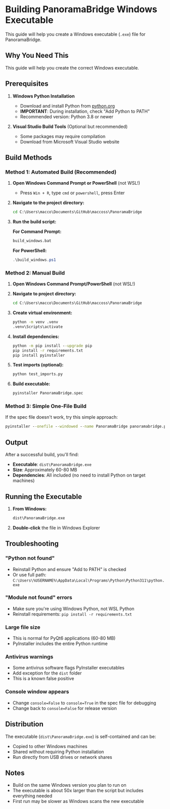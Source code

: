 # Building PanoramaBridge Windows Executable

This guide will help you create a Windows executable (`.exe`) file for PanoramaBridge.

## Why You Need This

This guide will help you create the correct Windows executable.

## Prerequisites

1. **Windows Python Installation**
   - Download and install Python from [python.org](https://python.org)
   - **IMPORTANT**: During installation, check "Add Python to PATH"
   - Recommended version: Python 3.8 or newer

2. **Visual Studio Build Tools** (Optional but recommended)
   - Some packages may require compilation
   - Download from Microsoft Visual Studio website

## Build Methods

### Method 1: Automated Build (Recommended)

1. **Open Windows Command Prompt or PowerShell** (not WSL!)
   - Press `Win + R`, type `cmd` or `powershell`, press Enter

2. **Navigate to the project directory:**
   ```cmd
   cd C:\Users\macco\Documents\GitHub\maccoss\PanoramaBridge
   ```

3. **Run the build script:**
   
   **For Command Prompt:**
   ```cmd
   build_windows.bat
   ```
   
   **For PowerShell:**
   ```powershell
   .\build_windows.ps1
   ```

### Method 2: Manual Build

1. **Open Windows Command Prompt/PowerShell** (not WSL!)

2. **Navigate to project directory:**
   ```cmd
   cd C:\Users\macco\Documents\GitHub\maccoss\PanoramaBridge
   ```

3. **Create virtual environment:**
   ```cmd
   python -m venv .venv
   .venv\Scripts\activate
   ```

4. **Install dependencies:**
   ```cmd
   python -m pip install --upgrade pip
   pip install -r requirements.txt
   pip install pyinstaller
   ```

5. **Test imports (optional):**
   ```cmd
   python test_imports.py
   ```

6. **Build executable:**
   ```cmd
   pyinstaller PanoramaBridge.spec
   ```

### Method 3: Simple One-File Build

If the spec file doesn't work, try this simple approach:

```cmd
pyinstaller --onefile --windowed --name PanoramaBridge panoramabridge.py
```

## Output

After a successful build, you'll find:
- **Executable**: `dist\PanoramaBridge.exe`
- **Size**: Approximately 60-80 MB
- **Dependencies**: All included (no need to install Python on target machines)

## Running the Executable

1. **From Windows:**
   ```cmd
   dist\PanoramaBridge.exe
   ```

2. **Double-click** the file in Windows Explorer

## Troubleshooting

### "Python not found"
- Reinstall Python and ensure "Add to PATH" is checked
- Or use full path: `C:\Users\%USERNAME%\AppData\Local\Programs\Python\Python311\python.exe`

### "Module not found" errors
- Make sure you're using Windows Python, not WSL Python
- Reinstall requirements: `pip install -r requirements.txt`

### Large file size
- This is normal for PyQt6 applications (60-80 MB)
- PyInstaller includes the entire Python runtime

### Antivirus warnings
- Some antivirus software flags PyInstaller executables
- Add exception for the `dist` folder
- This is a known false positive

### Console window appears
- Change `console=False` to `console=True` in the spec file for debugging
- Change back to `console=False` for release version

## Distribution

The executable (`dist\PanoramaBridge.exe`) is self-contained and can be:
- Copied to other Windows machines
- Shared without requiring Python installation
- Run directly from USB drives or network shares

## Notes

- Build on the same Windows version you plan to run on
- The executable is about 50x larger than the script but includes everything needed
- First run may be slower as Windows scans the new executable
